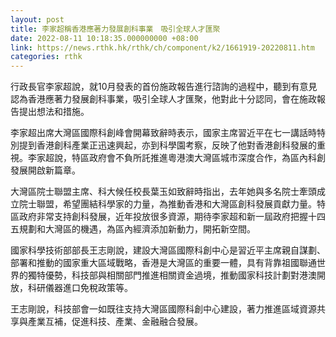 ```yaml
---
layout: post
title: 李家超稱香港應著力發展創科事業　吸引全球人才匯聚
date: 2022-08-11 10:18:35.000000000 +08:00
link: https://news.rthk.hk/rthk/ch/component/k2/1661919-20220811.htm
categories: rthk
---
```


行政長官李家超說，就10月發表的首份施政報告進行諮詢的過程中，聽到有意見認為香港應著力發展創科事業，吸引全球人才匯聚，他對此十分認同，會在施政報告提出想法和措施。

李家超出席大灣區國際科創峰會開幕致辭時表示，國家主席習近平在七一講話時特別提到香港創科產業正迅速興起，亦到科學園考察，反映了他對香港創科發展的重視。李家超說，特區政府會不負所託推進粵港澳大灣區城市深度合作，為區內科創發展開啟新篇章。

大灣區院士聯盟主席、科大候任校長葉玉如致辭時指出，去年她與多名院士牽頭成立院士聯盟，希望團結科學家的力量，為推動香港和大灣區創科發展貢獻力量。特區政府非常支持創科發展，近年投放很多資源，期待李家超和新一屆政府把握十四五規劃和大灣區的機遇，為區內經濟添加新動力，開拓新空間。

國家科學技術部部長王志剛說，建設大灣區國際科創中心是習近平主席親自謀劃、部署和推動的國家重大區域戰略，香港是大灣區的重要一體，具有背靠祖國聯通世界的獨特優勢，科技部與相關部門推進相關資金過境，推動國家科技計劃對港澳開放，科研儀器進口免稅政策等。

王志剛說，科技部會一如既往支持大灣區國際科創中心建設，著力推進區域資源共享與產業互補，促進科技、產業、金融融合發展。
